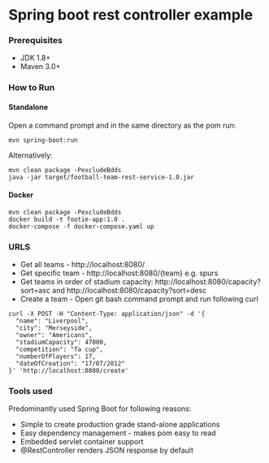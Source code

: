# Spring boot rest controller example

### Prerequisites

* JDK 1.8+
* Maven 3.0+

### How to Run

#### Standalone
Open a command prompt and in the same directory as the pom run:
```
mvn spring-boot:run
```
Alternatively:
```
mvn clean package -PexcludeBdds
java -jar target/football-team-rest-service-1.0.jar
```

#### Docker
```
mvn clean package -PexcludeBdds
docker build -t footie-app:1.0 .
docker-compose -f docker-compose.yaml up
```

### URLS

* Get all teams - http://localhost:8080/
* Get specific team - http://localhost:8080/{team} e.g. spurs
* Get teams in order of stadium capacity: http://localhost:8080/capacity?sort=asc and http://localhost:8080/capacity?sort=desc
* Create a team - Open git bash command prompt and run following curl
```
curl -X POST -H "Content-Type: application/json" -d '{
  "name": "Liverpool",
  "city": "Merseyside",
  "owner": "Americans",
  "stadiumCapacity": 47000,
  "competition": "fa cup",
  "numberOfPlayers": 17,
  "dateOfCreation": "17/07/2012"
}' 'http://localhost:8080/create'
```
### Tools used
Predominantly used Spring Boot for following reasons:
* Simple to create production grade stand-alone applications
* Easy dependency management - makes pom easy to read
* Embedded servlet container support
* @RestController renders JSON response by default

